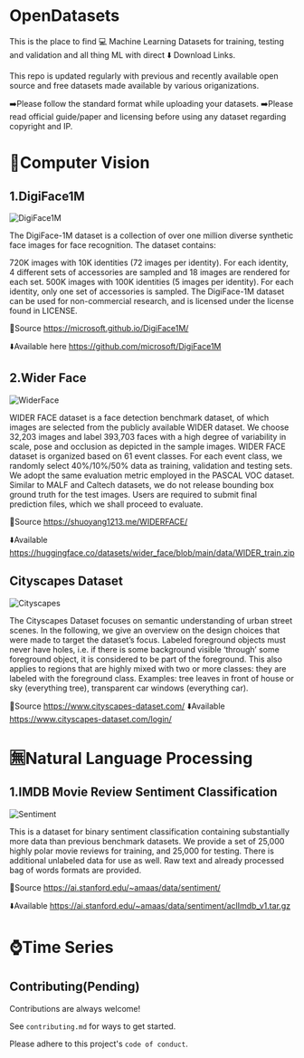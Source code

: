 # OpenDatasets

This is the place to find 💻 Machine Learning Datasets for training,
testing and validation and all thing ML with direct ⬇️ Download Links.

This repo is updated regularly with previous and recently available open source and
free datasets made available by various origanizations.

➡️Please follow the standard format while uploading your datasets.
➡️Please read official guide/paper and licensing before using any dataset regarding copyright and IP.

# 👦Computer Vision

## 1.DigiFace1M

![DigiFace1M](https://microsoft.github.io/DigiFace1M/img/accessories_id2.jpg "DigiFace1M")

The DigiFace-1M dataset is a collection of over one million diverse synthetic face images for face recognition.
The dataset contains:

720K images with 10K identities (72 images per identity). For each identity, 4 different sets of accessories are sampled and 18 images are rendered for each set.
500K images with 100K identities (5 images per identity). For each identity, only one set of accessories is sampled.
The DigiFace-1M dataset can be used for non-commercial research, and is licensed under the license found in LICENSE.

🔗Source https://microsoft.github.io/DigiFace1M/

⬇️Available here
https://github.com/microsoft/DigiFace1M

## 2.Wider Face

![WiderFace](https://res.cloudinary.com/dmzhcquzz/image/upload/v1670508878/intro1_bmwbuc.jpg "WiderFace")

WIDER FACE dataset is a face detection benchmark dataset, of which images are selected from the publicly available WIDER dataset. We choose 32,203 images and label 393,703 faces with a high degree of variability in scale, pose and occlusion as depicted in the sample images. WIDER FACE dataset is organized based on 61 event classes. For each event class, we randomly select 40%/10%/50% data as training, validation and testing sets. We adopt the same evaluation metric employed in the PASCAL VOC dataset. Similar to MALF and Caltech datasets, we do not release bounding box ground truth for the test images. Users are required to submit final prediction files, which we shall proceed to evaluate.

🔗Source https://shuoyang1213.me/WIDERFACE/

⬇️Available https://huggingface.co/datasets/wider_face/blob/main/data/WIDER_train.zip

## Cityscapes Dataset

![Cityscapes](https://www.cityscapes-dataset.com/wordpress/wp-content/uploads/2015/07/stuttgart02-2040x500.png "Cityscape")

The Cityscapes Dataset focuses on semantic understanding of urban street scenes. In the following, we give an overview on the design choices that were made to target the dataset’s focus.
Labeled foreground objects must never have holes, i.e. if there is some background visible ‘through’ some foreground object, it is considered to be part of the foreground. This also applies to regions that are highly mixed with two or more classes: they are labeled with the foreground class. Examples: tree leaves in front of house or sky (everything tree), transparent car windows (everything car).

🔗Source https://www.cityscapes-dataset.com/
⬇️Available https://www.cityscapes-dataset.com/login/

# 🈚Natural Language Processing

## 1.IMDB Movie Review Sentiment Classification

![Sentiment](https://res.cloudinary.com/dmzhcquzz/image/upload/v1670510524/imgonline-com-ua-twotoone-IqmeHa1xHPIxL_plbaby.jpg "sentiment analysis")

This is a dataset for binary sentiment classification containing substantially more data than previous benchmark datasets. We provide a set of 25,000 highly polar movie reviews for training, and 25,000 for testing. There is additional unlabeled data for use as well. Raw text and already processed bag of words formats are provided.

🔗Source https://ai.stanford.edu/~amaas/data/sentiment/

⬇️Available https://ai.stanford.edu/~amaas/data/sentiment/aclImdb_v1.tar.gz

# ⌚Time Series

## Contributing(Pending)

Contributions are always welcome!

See `contributing.md` for ways to get started.

Please adhere to this project's `code of conduct`.
